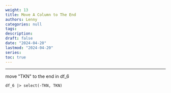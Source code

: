 ```yaml
---
weight: 13
title: Move A Column to The End
authors: Lenny
categories: null
tags: 
description: 
draft: false
date: "2024-04-20"
lastmod: "2024-04-20"
series:
toc: true
---
```



<!--more-->
---
move "TKN" to the end in df_6 

```
df_6 |> select(-TKN, TKN)

```